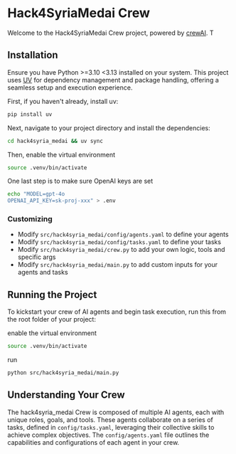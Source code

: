 # Hack4SyriaMedai Crew

Welcome to the Hack4SyriaMedai Crew project, powered by [crewAI](https://crewai.com). T

## Installation

Ensure you have Python >=3.10 <3.13 installed on your system. This project uses [UV](https://docs.astral.sh/uv/) for dependency management and package handling, offering a seamless setup and execution experience.

First, if you haven't already, install uv:

```bash
pip install uv
```

Next, navigate to your project directory and install the dependencies:

```bash
cd hack4syria_medai && uv sync
```

Then, enable the virtual environment
```bash
source .venv/bin/activate
```

One last step is to make sure OpenAI keys are set
```bash
echo "MODEL=gpt-4o                                                                                                                                                              hack4syria-medai
OPENAI_API_KEY=sk-proj-xxx" > .env
```

### Customizing

- Modify `src/hack4syria_medai/config/agents.yaml` to define your agents
- Modify `src/hack4syria_medai/config/tasks.yaml` to define your tasks
- Modify `src/hack4syria_medai/crew.py` to add your own logic, tools and specific args
- Modify `src/hack4syria_medai/main.py` to add custom inputs for your agents and tasks

## Running the Project

To kickstart your crew of AI agents and begin task execution, run this from the root folder of your project:

enable the virtual environment
```bash
source .venv/bin/activate
```
run
```bash
python src/hack4syria_medai/main.py
```


## Understanding Your Crew

The hack4syria_medai Crew is composed of multiple AI agents, each with unique roles, goals, and tools. These agents collaborate on a series of tasks, defined in `config/tasks.yaml`, leveraging their collective skills to achieve complex objectives. The `config/agents.yaml` file outlines the capabilities and configurations of each agent in your crew.


```